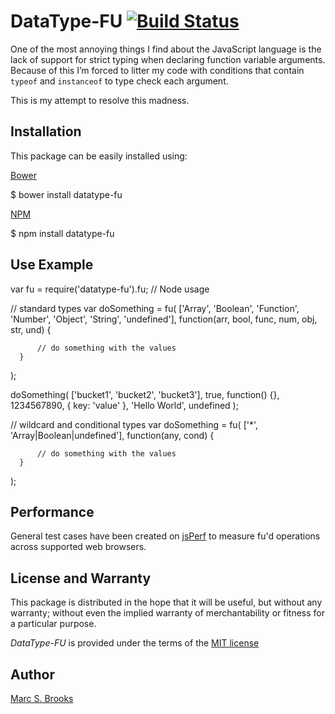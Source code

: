 # DataType-FU [<img src="https://travis-ci.org/nuxy/DataType-FU.svg?branch=master" alt="Build Status" />](https://travis-ci.org/nuxy/DataType-FU)

One of the most annoying things I find about the JavaScript language is the lack of support for strict typing when declaring function variable arguments.  Because of this I’m forced to litter my code with conditions that contain `typeof` and `instanceof` to type check each argument.

This is my attempt to resolve this madness.

## Installation

This package can be easily installed using:

[Bower](http://bower.io)

  $ bower install datatype-fu

[NPM](https://www.npmjs.org)

  $ npm install datatype-fu

## Use Example

  var fu = require('datatype-fu').fu;   // Node usage

  // standard types
  var doSomething = fu(
      ['Array', 'Boolean', 'Function', 'Number', 'Object', 'String', 'undefined'],
      function(arr, bool, func, num, obj, str, und) {

          // do something with the values
      }
  );

  doSomething(
      ['bucket1', 'bucket2', 'bucket3'],
      true,
      function() {},
      1234567890,
      { key: 'value' },
      'Hello World',
      undefined
  );

  // wildcard and conditional types
  var doSomething = fu(
      ['*', 'Array|Boolean|undefined'],
      function(any, cond) { 

          // do something with the values
      }
  );

## Performance

General test cases have been created on [jsPerf](http://jsperf.com/datatype-fu) to measure fu'd operations across supported web browsers.

## License and Warranty

This package is distributed in the hope that it will be useful, but without any warranty; without even the implied warranty of merchantability or fitness for a particular purpose.

_DataType-FU_ is provided under the terms of the [MIT license](http://www.opensource.org/licenses/mit-license.php)

## Author

[Marc S. Brooks](https://github.com/nuxy)
